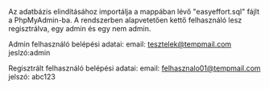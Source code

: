 Az adatbázis elindításához importálja a mappában lévő "easyeffort.sql" fájlt a PhpMyAdmin-ba.
A rendszerben alapvetetően kettő felhasználó lesz regisztrálva, egy admin és egy nem admin.

Admin felhasználó belépési adatai: 
    email: tesztelek@tempmail.com
    jeslzó:admin

Regisztrált felhasználó belépési adatai:
    email: felhasznalo01@tempmail.com
    jelszó: abc123
